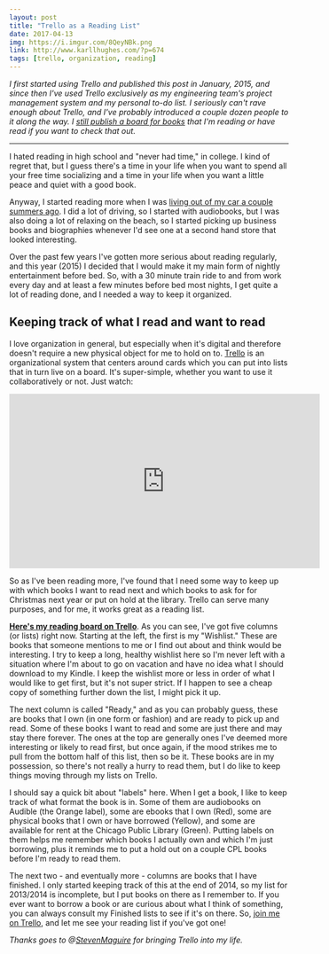 ```yaml
---
layout: post
title: "Trello as a Reading List"
date: 2017-04-13
img: https://i.imgur.com/8QeyNBk.png
link: http://www.karllhughes.com/?p=674
tags: [trello, organization, reading]
---
```

*I first started using Trello and published this post in January, 2015, and since then I've used Trello exclusively as my engineering team's project management system and my personal to-do list. I seriously can't rave enough about Trello, and I've probably introduced a couple dozen people to it along the way. I [still publish a board for books](https://trello.com/b/2n8bdc12/books) that I'm reading or have read if you want to check that out.*

-----

I hated reading in high school and "never had time," in college. I kind of regret that, but I guess there's a time in your life when you want to spend all your free time socializing and a time in your life when you want a little peace and quiet with a good book.

Anyway, I started reading more when I was [living out of my car a couple summers ago](https://www.karllhughes.com/posts/the-journey-begins-homeless-for-a-summer). I did a lot of driving, so I started with audiobooks, but I was also doing a lot of relaxing on the beach, so I started picking up business books and biographies whenever I'd see one at a second hand store that looked interesting.

Over the past few years I've gotten more serious about reading regularly, and this year (2015) I decided that I would make it my main form of nightly entertainment before bed. So, with a 30 minute train ride to and from work every day and at least a few minutes before bed most nights, I get quite a lot of reading done, and I needed a way to keep it organized.

## Keeping track of what I read and want to read

I love organization in general, but especially when it's digital and therefore doesn't require a new physical object for me to hold on to. [Trello](https://trello.com/karllhughes/recommend) is an organizational system that centers around cards which you can put into lists that in turn live on a board. It's super-simple, whether you want to use it collaboratively or not. Just watch:

<iframe width="560" height="315" src="https://www.youtube.com/embed/aaDf1RqeLfo" frameborder="0" allowfullscreen></iframe>

So as I've been reading more, I've found that I need some way to keep up with which books I want to read next and which books to ask for for Christmas next year or put on hold at the library. Trello can serve many purposes, and for me, it works great as a reading list.

[**Here's my reading board on Trello**](https://trello.com/b/2n8bdc12/books). As you can see, I've got five columns (or lists) right now. Starting at the left, the first is my "Wishlist." These are books that someone mentions to me or I find out about and think would be interesting. I try to keep a long, healthy wishlist here so I'm never left with a situation where I'm about to go on vacation and have no idea what I should download to my Kindle. I keep the wishlist more or less in order of what I would like to get first, but it's not super strict. If I happen to see a cheap copy of something further down the list, I might pick it up.

The next column is called "Ready," and as you can probably guess, these are books that I own (in one form or fashion) and are ready to pick up and read. Some of these books I want to read and some are just there and may stay there forever. The ones at the top are generally ones I've deemed more interesting or likely to read first, but once again, if the mood strikes me to pull from the bottom half of this list, then so be it. These books are in my possession, so there's not really a hurry to read them, but I do like to keep things moving through my lists on Trello.

I should say a quick bit about "labels" here. When I get a book, I like to keep track of what format the book is in. Some of them are audiobooks on Audible (the Orange label), some are ebooks that I own (Red), some are physical books that I own or have borrowed (Yellow), and some are available for rent at the Chicago Public Library (Green). Putting labels on them helps me remember which books I actually own and which I'm just borrowing, plus it reminds me to put a hold out on a couple CPL books before I'm ready to read them.

The next two - and eventually more - columns are books that I have finished. I only started keeping track of this at the end of 2014, so my list for 2013/2014 is incomplete, but I put books on there as I remember to. If you ever want to borrow a book or are curious about what I think of something, you can always consult my Finished lists to see if it's on there. So, [join me on Trello](https://trello.com/karllhughes/recommend), and let me see your reading list if you've got one!

*Thanks goes to @[StevenMaguire](https://twitter.com/stevenmaguire) for bringing Trello into my life.*
